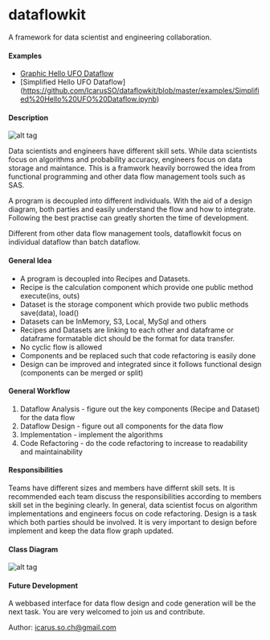 # dataflowkit

A framework for data scientist and engineering collaboration. 


#### Examples
- [Graphic Hello UFO Dataflow](https://github.com/IcarusSO/dataflowkit/blob/master/examples/Graphic%20Hello%20UFO%20Dataflow.ipynb)
- [Simplified Hello UFO Dataflow] (https://github.com/IcarusSO/dataflowkit/blob/master/examples/Simplified%20Hello%20UFO%20Dataflow.ipynb)


#### Description
![alt tag](https://docs.google.com/drawings/d/1GmUuHiuw8--FWhrAFjw-kz5D4Y15epY1Y6-diBH-AO8/pub?w=2404&h=1165)

Data scientists and engineers have different skill sets. While data scientists focus on algorithms and probability accuracy,
engineers focus on data storage and maintance.
This is a framwork heavily borrowed the idea from functional programming and other data flow management tools such as SAS.


A program is decoupled into different individuals. With the aid of a design diagram, both parties and easily understand the flow 
and how to integrate. Following the best practise can greatly shorten the time of development.


Different from other data flow management tools, dataflowkit focus on individual dataflow than batch dataflow.


#### General Idea
- A program is decoupled into Recipes and Datasets. 
- Recipe is the calculation component which provide one public method execute(ins, outs)
- Dataset is the storage component which provide two public methods save(data), load()
- Datasets can be InMemory, S3, Local, MySql and others
- Recipes and Datasets are linking to each other and dataframe or dataframe formatable dict should be the format for data transfer.
- No cyclic flow is allowed
- Components and be replaced such that code refactoring is easily done
- Design can be improved and integrated since it follows functional design (components can be merged or split)


#### General Workflow
1. Dataflow Analysis - figure out the key components (Recipe and Dataset) for the data flow
2. Dataflow Design - figure out all components for the data flow
3. Implementation - implement the algorithms
4. Code Refactoring - do the code refactoring to increase to readability and maintainability


#### Responsibilities
Teams have different sizes and members have differnt skill sets. 
It is recommended each team discuss the responsibilities according to members skill set in the begining clearly.
In general, data scientist focus on algorithm implementations and engineers focus on code refactoring.
Design is a task which both parties should be involved. 
It is very important to design before implement and keep the data flow graph updated.


#### Class Diagram
![alt tag](https://raw.githubusercontent.com/IcarusSO/dataflowkit/master/img/class-diagram.png)


#### Future Development
A webbased interface for data flow design and code generation will be the next task.
You are very welcomed to join us and contribute.

Author: icarus.so.ch@gmail.com


